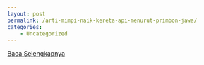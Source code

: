 ```yaml
---
layout: post
permalink: /arti-mimpi-naik-kereta-api-menurut-primbon-jawa/
categories:
    - Uncategorized
---
```


[Baca Selengkapnya](/03)